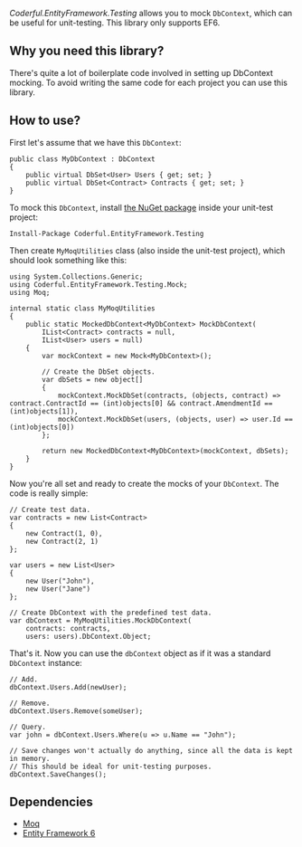 ﻿*Coderful.EntityFramework.Testing* allows you to mock `DbContext`, which can be useful for unit-testing. This library only supports EF6.

## Why you need this library?
There's quite a lot of boilerplate code involved in setting up DbContext mocking. To avoid writing the same code for each project you can use this library.

## How to use?

First let's assume that we have this `DbContext`:

```
public class MyDbContext : DbContext
{
	public virtual DbSet<User> Users { get; set; }
	public virtual DbSet<Contract> Contracts { get; set; }
}
```

To mock this `DbContext`, install [the NuGet package][1] inside your unit-test project:

```
Install-Package Coderful.EntityFramework.Testing
```

Then create `MyMoqUtilities` class (also inside the unit-test project), which should look something like this:

```
using System.Collections.Generic;
using Coderful.EntityFramework.Testing.Mock;
using Moq;

internal static class MyMoqUtilities
{
	public static MockedDbContext<MyDbContext> MockDbContext(
		IList<Contract> contracts = null,
		IList<User> users = null)
	{
		var mockContext = new Mock<MyDbContext>();

		// Create the DbSet objects.
		var dbSets = new object[]
		{
			mockContext.MockDbSet(contracts, (objects, contract) => contract.ContractId == (int)objects[0] && contract.AmendmentId == (int)objects[1]),
			mockContext.MockDbSet(users, (objects, user) => user.Id == (int)objects[0])
		};

		return new MockedDbContext<MyDbContext>(mockContext, dbSets);
	}
}
```

Now you're all set and ready to create the mocks of your `DbContext`. The code is really simple:

```
// Create test data.
var contracts = new List<Contract>
{
	new Contract(1, 0),
	new Contract(2, 1)
};

var users = new List<User>
{
	new User("John"),
	new User("Jane")
};

// Create DbContext with the predefined test data.
var dbContext = MyMoqUtilities.MockDbContext(
	contracts: contracts,
	users: users).DbContext.Object;
```

That's it. Now you can use the `dbContext` object as if it was a standard `DbContext` instance:

```
// Add.
dbContext.Users.Add(newUser);

// Remove.
dbContext.Users.Remove(someUser);

// Query.
var john = dbContext.Users.Where(u => u.Name == "John");

// Save changes won't actually do anything, since all the data is kept in memory.
// This should be ideal for unit-testing purposes.
dbContext.SaveChanges();
```

## Dependencies

* [Moq][moq]
* [Entity Framework 6][ef]

[moq]:https://github.com/Moq/moq4
[0]:https://bitbucket.org/niaher/coderful-corebits/src/b973835dcb7ba7c77c5e15381adf4209d1f5721d/Coderful.EntityFramework.Testing/?at=master
[1]:https://www.nuget.org/packages/Coderful.EntityFramework.Testing
[ef]:https://www.nuget.org/packages/EntityFramework/6.1.1